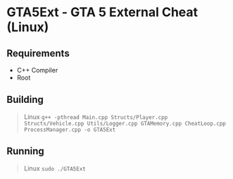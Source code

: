 # GTA5Ext - GTA 5 External Cheat (Linux)

## Requirements
* C++ Compiler
* Root

## Building

> Linux `g++ -pthread Main.cpp Structs/Player.cpp Structs/Vehicle.cpp Utils/Logger.cpp GTAMemory.cpp CheatLoop.cpp ProcessManager.cpp -o GTA5Ext`

## Running

> Linux `sudo ./GTA5Ext`
